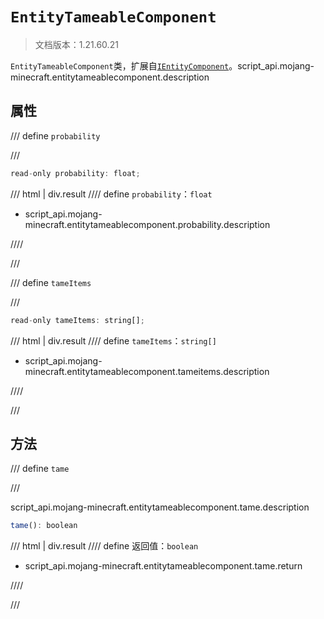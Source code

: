 # `EntityTameableComponent`

> 文档版本：1.21.60.21

`EntityTameableComponent`类，扩展自[`IEntityComponent`](./ientitycomponent.md)。script_api.mojang-minecraft.entitytameablecomponent.description

## 属性

/// define
`probability`


///

```js
read-only probability: float;
```

/// html | div.result
//// define
`probability`：`float`

- script_api.mojang-minecraft.entitytameablecomponent.probability.description


////

///


/// define
`tameItems`


///

```js
read-only tameItems: string[];
```

/// html | div.result
//// define
`tameItems`：`string[]`

- script_api.mojang-minecraft.entitytameablecomponent.tameitems.description


////

///


## 方法

/// define
`tame`


///

script_api.mojang-minecraft.entitytameablecomponent.tame.description

```js
tame(): boolean
```

/// html | div.result
//// define
返回值：`boolean`

- script_api.mojang-minecraft.entitytameablecomponent.tame.return


////

///

